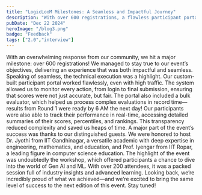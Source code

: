 ```yaml
---
title: "LogicLooM Milestones: A Seamless and Impactful Journey"
description: "With over 600 registrations, a flawless participant portal and inspiring workshops by eminent professors, LogicLooM set new standards for excellence and transparency. The countdown to the next edition has begun !"
pubDate: "Dec 22 2024"
heroImage: "/blog3.png"
badge: "Feedback"
tags: ["2.0","interview"]
---
```


With an overwhelming response from our community, we hit a major milestone: over 600 registrations! We managed to stay true to our event’s objectives, delivering an experience that was both impactful and seamless.
Speaking of seamless, the technical execution was a highlight. Our custom-built participant portal worked flawlessly, even with high traffic. The system allowed us to monitor every action, from login to final submission, ensuring that scores were not just accurate, but fair. The portal also included a bulk evaluator, which helped us process complex evaluations in record time—results from Round 1 were ready by 6 AM the next day!
Our participants were also able to track their performance in real-time, accessing detailed summaries of their scores, percentiles, and rankings. This transparency reduced complexity and saved us heaps of time.
A major part of the event’s success was thanks to our distinguished guests. We were honored to host Dr. Jyothi from IIT Gandhinagar, a versatile academic with deep expertise in engineering, mathematics, and education, and Prof. Iyengar from IIT Ropar, a leading figure in computer science education. The highlight of the event was undoubtedly the workshop, which offered participants a chance to dive into the world of Gen AI and ML. With over 200 attendees, it was a packed session full of industry insights and advanced learning.
Looking back, we’re incredibly proud of what we achieved—and we’re excited to bring the same level of success to the next edition of this event. Stay tuned!
